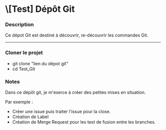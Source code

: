 # \\[Test] Dépôt Git

### Description

Ce dépot Git est destiné à découvrir, re-découvrir les commandes Git.

---
### Cloner le projet

- git clone "lien du dépot git"
- cd Test_Git

### Notes

Dans ce dépôt git, je m'exerce à créer des petites mises en situation.

Par exemple : 
- Créer une issue puis traiter l'issue pour la close.
- Création de Label
- Création de Merge Request pour les test de fusion entre les branches.